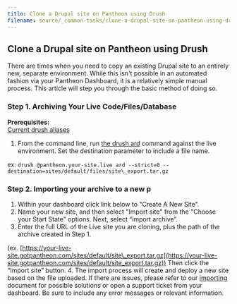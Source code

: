 ```yaml
---
title: Clone a Drupal site on Pantheon using Drush
filename: source/_common-tasks/clone-a-drupal-site-on-pantheon-using-drush.md
---
```


## Clone a Drupal site on Pantheon using Drush
There are times when you need to copy an existing Drupal site to an entirely new, separate environment. While this isn't possible in an automated fashion via your Pantheon Dashboard, it is a relatively simple manual process. This article will step you through the basic method of doing so.
### **Step 1. Archiving Your Live Code/Files/Database**
 **Prerequisites:**  
 [Current drush aliases](/documentation/advanced-topics/drush-command-line-utility/-using-drush-on-pantheon)
1. From the command line, run [the drush ard](http://www.drushcommands.com/drush-6x/archive/archive-dump) command against the live environment. Set the destination parameter to include a file name.  
ex: `drush @pantheon.your-site.live ard --strict=0 --destination=sites/default/files/site\_export.tar.gz`

### **Step 2. Importing your archive to a new p**

1. Within your dashboard click link below to "Create A New Site".
2. Name your new site, and then select "Import site" from the "Choose your Start State" options. Next, select “import archive”.
3. Enter the full URL of the Live site you are cloning, plus the path of the archive created in Step 1.  
(ex. [https://your-live-site.gotpantheon.com/sites/default/site\_export.tar.gz](https://your-live-site.gotpantheon.com/sites/default/site_export.tar.gz)) Then click the “Import site” button.
4. The import process will create and deploy a new site based on the file uploaded. If there are issues, please refer to our [importing](/documentation/advanced-topics/importing-an-existing-drupal-site-to-pantheon/-importing-an-existing-site) document for possible solutions or open a support ticket from your dashboard. Be sure to include any error messages or relevant information.
